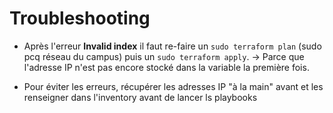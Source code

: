 # Troubleshooting

- Après l'erreur **Invalid index** il faut re-faire un `sudo terraform plan` (sudo pcq réseau du campus) puis un `sudo terraform apply`. -> Parce que l'adresse IP n'est pas encore stocké dans la variable la première fois.

- Pour éviter les erreurs, récupérer les adresses IP "à la main" avant et les renseigner dans l'inventory avant de lancer ls playbooks